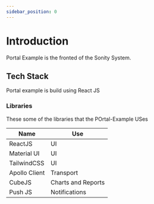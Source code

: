 ```yaml
---
sidebar_position: 0
---
```


# Introduction

Portal Example is the fronted of the Sonity System. 


## Tech Stack

Portal example is build using React JS

### Libraries
These some of the libraries that the POrtal-Example USes

| Name     |  Use    |
|----------|---------|
| ReactJS  | UI    |
| Material UI | UI   |
| TailwindCSS | UI   |
| Apollo Client | Transport |
| CubeJS        | Charts and Reports |
| Push JS       | Notifications |


